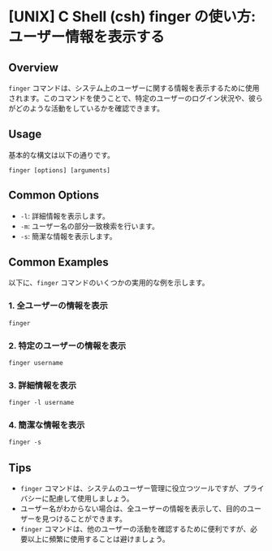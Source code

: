 # [UNIX] C Shell (csh) finger の使い方: ユーザー情報を表示する

## Overview
`finger` コマンドは、システム上のユーザーに関する情報を表示するために使用されます。このコマンドを使うことで、特定のユーザーのログイン状況や、彼らがどのような活動をしているかを確認できます。

## Usage
基本的な構文は以下の通りです。

```
finger [options] [arguments]
```

## Common Options
- `-l`: 詳細情報を表示します。
- `-m`: ユーザー名の部分一致検索を行います。
- `-s`: 簡潔な情報を表示します。

## Common Examples
以下に、`finger` コマンドのいくつかの実用的な例を示します。

### 1. 全ユーザーの情報を表示
```csh
finger
```

### 2. 特定のユーザーの情報を表示
```csh
finger username
```

### 3. 詳細情報を表示
```csh
finger -l username
```

### 4. 簡潔な情報を表示
```csh
finger -s
```

## Tips
- `finger` コマンドは、システムのユーザー管理に役立つツールですが、プライバシーに配慮して使用しましょう。
- ユーザー名がわからない場合は、全ユーザーの情報を表示して、目的のユーザーを見つけることができます。
- `finger` コマンドは、他のユーザーの活動を確認するために便利ですが、必要以上に頻繁に使用することは避けましょう。